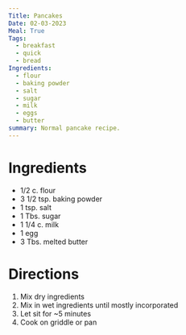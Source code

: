 ```yaml
---
Title: Pancakes
Date: 02-03-2023
Meal: True
Tags:
  - breakfast
  - quick
  - bread
Ingredients:
  - flour
  - baking powder
  - salt
  - sugar
  - milk
  - eggs
  - butter
summary: Normal pancake recipe.
---
```


# Ingredients
- 1/2 c. flour
- 3 1/2 tsp. baking powder
- 1 tsp. salt
- 1 Tbs. sugar
- 1 1/4 c. milk
- 1 egg
- 3 Tbs. melted butter

# Directions
1. Mix dry ingredients
2. Mix in wet ingredients until mostly incorporated
3. Let sit for ~5 minutes
4. Cook on griddle or pan
